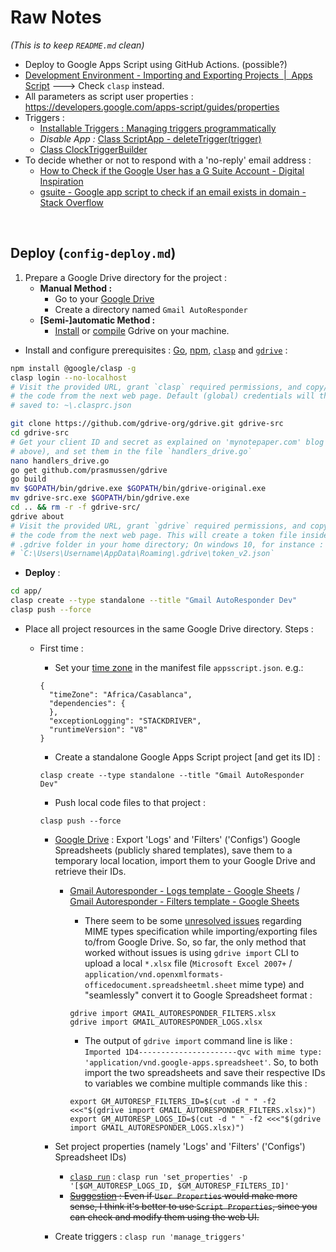 # Raw Notes

*(This is to keep `README.md` clean)*

- Deploy to Google Apps Script using GitHub Actions. (possible?)
- [Development Environment - Importing and Exporting Projects  |  Apps Script](https://developers.google.com/apps-script/guides/import-export) ---> Check `clasp` instead.
- All parameters as script user properties : https://developers.google.com/apps-script/guides/properties
- Triggers :
    - [Installable Triggers : Managing triggers programmatically](https://developers.google.com/apps-script/guides/triggers/installable#managing_triggers_programmatically)
    - _Disable App :_ [Class ScriptApp - deleteTrigger(trigger)](https://developers.google.com/apps-script/reference/script/script-app#deleteTrigger(Trigger))
    - [Class ClockTriggerBuilder](https://developers.google.com/apps-script/reference/script/clock-trigger-builder)
- To decide whether or not to respond with a 'no-reply' email address :
    - [How to Check if the Google User has a G Suite Account - Digital Inspiration](https://www.labnol.org/code/20592-gsuite-account-check)
    - [gsuite - Google app script to check if an email exists in domain - Stack Overflow](https://stackoverflow.com/questions/57902993/google-app-script-to-check-if-an-email-exists-in-domain)

<br/>


## Deploy (`config-deploy.md`)

1. Prepare a Google Drive directory for the project :
    - **Manual Method :**
        - Go to your [Google Drive](https://drive.google.com/)
        - Create a directory named `Gmail AutoResponder`
    - **[Semi-]automatic Method :**
        - [Install](https://github.com/gdrive-org/gdrive) or [compile](https://www.mynotepaper.com/mount-google-drive-using-gdrive-on-linux-server-with-own-oauth-credentials) Gdrive on your machine.

- Install and configure prerequisites : [Go](https://golang.org/dl/), [npm](https://nodejs.org/en/), [`clasp`](https://github.com/google/clasp) and [`gdrive`](https://www.mynotepaper.com/mount-google-drive-using-gdrive-on-linux-server-with-own-oauth-credentials) :

```bash
npm install @google/clasp -g
clasp login --no-localhost
# Visit the provided URL, grant `clasp` required permissions, and copy/paste
# the code from the next web page. Default (global) credentials will then be
# saved to: ~\.clasprc.json
```
```bash
git clone https://github.com/gdrive-org/gdrive.git gdrive-src
cd gdrive-src
# Get your client ID and secret as explained on 'mynotepaper.com' blog (link
# above), and set them in the file `handlers_drive.go`
nano handlers_drive.go
go get github.com/prasmussen/gdrive
go build
mv $GOPATH/bin/gdrive.exe $GOPATH/bin/gdrive-original.exe
mv gdrive-src.exe $GOPATH/bin/gdrive.exe
cd .. && rm -r -f gdrive-src/
gdrive about
# Visit the provided URL, grant `gdrive` required permissions, and copy/paste
# the code from the next web page. This will create a token file inside the
# .gdrive folder in your home directory; On windows 10, for instance :
# `C:\Users\Username\AppData\Roaming\.gdrive\token_v2.json`
```

- **Deploy** :

```bash
cd app/
clasp create --type standalone --title "Gmail AutoResponder Dev"
clasp push --force
```

- Place all project resources in the same Google Drive directory. Steps :
    - First time :
        - Set your [time zone](https://mkyong.com/java8/java-display-all-zoneid-and-its-utc-offset/) in the manifest file `appsscript.json`. e.g.:

        ```
        {
          "timeZone": "Africa/Casablanca",
          "dependencies": {
          },
          "exceptionLogging": "STACKDRIVER",
          "runtimeVersion": "V8"
        }
        ```

        - Create a standalone Google Apps Script project [and get its ID] :

        ```
        clasp create --type standalone --title "Gmail AutoResponder Dev"
        ```

        - Push local code files to that project :

        ```
        clasp push --force
        ```

        - <u>Google Drive</u> : Export 'Logs' and 'Filters' ('Configs') Google Spreadsheets (publicly shared templates), save them to a temporary local location, import them to your Google Drive and retrieve their IDs.
            - [Gmail Autoresponder - Logs template - Google Sheets](https://drive.google.com/open?id=1TyU0XlutRS4sBXCvtPa8AyrlEPfEuiSEoIbAKcYiSzU) / [Gmail Autoresponder - Filters template - Google Sheets](https://drive.google.com/open?id=1pdbsI6gaKcv3zLVwnFHosOD-0b1eVUvMN_mJQYNogMc)
                - There seem to be some [unresolved issues](https://github.com/gdrive-org/gdrive/issues/154) regarding MIME types specification while importing/exporting files to/from Google Drive. So, so far, the only method that worked without issues is using `gdrive import` CLI to upload a local `*.xlsx` file (`Microsoft Excel 2007+` / `application/vnd.openxmlformats-officedocument.spreadsheetml.sheet` mime type) and "seamlessly" convert it to Google Spreadsheet format :

                ```
                gdrive import GMAIL_AUTORESPONDER_FILTERS.xlsx
                gdrive import GMAIL_AUTORESPONDER_LOGS.xlsx
                ```

                - The output of `gdrive import` command line is like : `Imported 1D4----------------------qvc with mime type: 'application/vnd.google-apps.spreadsheet'`. So, to both import the two spreadsheets and save their respective IDs to variables we combine multiple commands like this :

                ```
                export GM_AUTORESP_FILTERS_ID=$(cut -d " " -f2 <<<"$(gdrive import GMAIL_AUTORESPONDER_FILTERS.xlsx)")
                export GM_AUTORESP_LOGS_ID=$(cut -d " " -f2 <<<"$(gdrive import GMAIL_AUTORESPONDER_LOGS.xlsx)")
                ```

        - Set project properties (namely 'Logs' and 'Filters' ('Configs') Spreadsheet IDs)
            - [`clasp run`](https://github.com/google/clasp/blob/master/docs/run.md) : `clasp run 'set_properties' -p '[$GM_AUTORESP_LOGS_ID, $GM_AUTORESP_FILTERS_ID]'`
            - ~~<u>Suggestion</u> : Even if `User Properties` would make more sense, I think it's better to use `Script Properties`, since you can check and modify them using the web UI.~~
        - Create triggers : `clasp run 'manage_triggers'`
